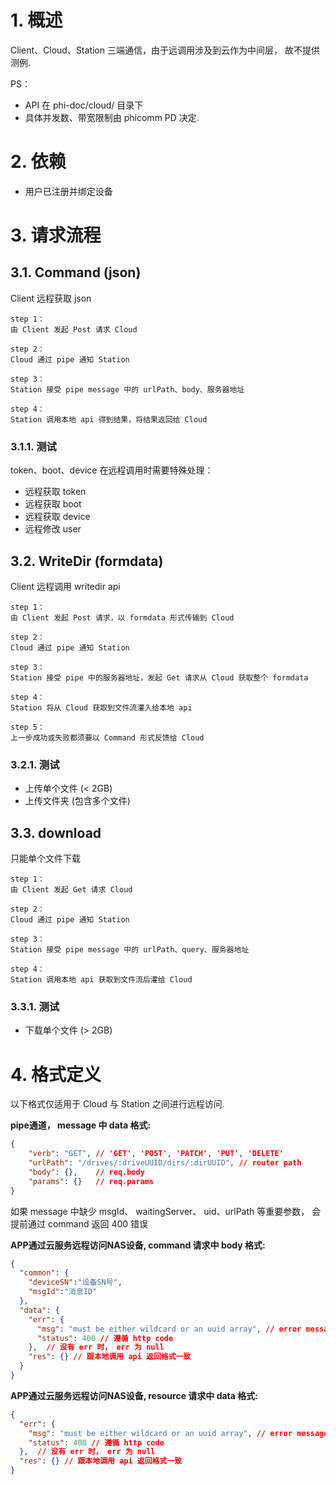 # 1. 概述
Client、Cloud、Station 三端通信，由于远调用涉及到云作为中间层， 故不提供测例.

PS：
- API 在 phi-doc/cloud/ 目录下
- 具体并发数、带宽限制由 phicomm PD 决定.

# 2. 依赖
- 用户已注册并绑定设备

# 3. 请求流程

## 3.1. Command (json)
Client 远程获取 json
```
step 1：
由 Client 发起 Post 请求 Cloud

step 2：
Cloud 通过 pipe 通知 Station

step 3：
Station 接受 pipe message 中的 urlPath、body、服务器地址

step 4：
Station 调用本地 api 得到结果，将结果返回给 Cloud
```
### 3.1.1. 测试
token、boot、device 在远程调用时需要特殊处理：
- 远程获取 token
- 远程获取 boot
- 远程获取 device
- 远程修改 user

## 3.2. WriteDir (formdata)
Client 远程调用 writedir api
```
step 1：
由 Client 发起 Post 请求，以 formdata 形式传输到 Cloud

step 2：
Cloud 通过 pipe 通知 Station

step 3：
Station 接受 pipe 中的服务器地址，发起 Get 请求从 Cloud 获取整个 formdata

step 4：
Station 将从 Cloud 获取到文件流灌入给本地 api

step 5：
上一步成功或失败都须要以 Command 形式反馈给 Cloud
```

### 3.2.1. 测试
- 上传单个文件 (< 2GB)
- 上传文件夹 (包含多个文件)

## 3.3. download
只能单个文件下载
```
step 1：
由 Client 发起 Get 请求 Cloud

step 2：
Cloud 通过 pipe 通知 Station

step 3：
Station 接受 pipe message 中的 urlPath、query、服务器地址

step 4：
Station 调用本地 api 获取到文件流后灌给 Cloud
```

### 3.3.1. 测试
- 下载单个文件 (> 2GB)

# 4. 格式定义
以下格式仅适用于 Cloud 与 Station 之间进行远程访问.

**pipe通道， message 中 data 格式:**
```json
{
    "verb": "GET", // 'GET', 'POST', 'PATCH', 'PUT', 'DELETE'
    "urlPath": "/drives/:driveUUID/dirs/:dirUUID", // router path
    "body": {},    // req.body
    "params": {}   // req.params
}
```
如果 message 中缺少 msgId、 waitingServer、 uid、urlPath 等重要参数， 会提前通过 command 返回 400 错误

**APP通过云服务远程访问NAS设备, command 请求中 body 格式:**
```json
{
  "common": {
    "deviceSN":"设备SN号",
    "msgId":"消息ID"
  },
  "data": {
    "err": {
      "msg": "must be either wildcard or an uuid array", // error message
      "status": 400 // 遵循 http code
    },  // 没有 err 时， err 为 null
    "res": {} // 跟本地调用 api 返回格式一致
  }
}
```

**APP通过云服务远程访问NAS设备, resource 请求中 data 格式:**
```json
{
  "err": {
    "msg": "must be either wildcard or an uuid array", // error message
    "status": 400 // 遵循 http code
  },  // 没有 err 时， err 为 null
  "res": {} // 跟本地调用 api 返回格式一致
}
```
